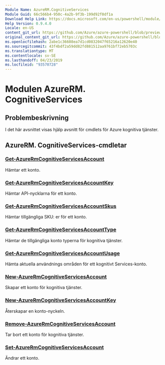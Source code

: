 ```yaml
---
Module Name: AzureRM.CognitiveServices
Module Guid: 66c566b4-950c-4a2b-9f3b-199d92f0df1a
Download Help Link: https://docs.microsoft.com/en-us/powershell/module/azurerm.cognitiveservices
Help Version: 0.9.4.0
Locale: en-US
content_git_url: https://github.com/Azure/azure-powershell/blob/preview/src/ResourceManager/CognitiveServices/Commands.Management.CognitiveServices/help/AzureRM.CognitiveServices.md
original_content_git_url: https://github.com/Azure/azure-powershell/blob/preview/src/ResourceManager/CognitiveServices/Commands.Management.CognitiveServices/help/AzureRM.CognitiveServices.md
ms.openlocfilehash: 2abe1c36608ea7d1cd0832047f65216a12620e40
ms.sourcegitcommit: 43f4bdf2a59dd82fd881512aa9761bf72eb5703c
ms.translationtype: MT
ms.contentlocale: sv-SE
ms.lasthandoff: 04/23/2019
ms.locfileid: "93570728"
---
```

# Modulen AzureRM. CognitiveServices
## Problembeskrivning
I det här avsnittet visas hjälp avsnitt för cmdlets för Azure kognitiva tjänster.

## AzureRM. CognitiveServices-cmdletar
### [Get-AzureRmCognitiveServicesAccount](Get-AzureRmCognitiveServicesAccount.md)
Hämtar ett konto.

### [Get-AzureRmCognitiveServicesAccountKey](Get-AzureRmCognitiveServicesAccountKey.md)
Hämtar API-nycklarna för ett konto.

### [Get-AzureRmCognitiveServicesAccountSkus](Get-AzureRmCognitiveServicesAccountSkus.md)
Hämtar tillgängliga SKU: er för ett konto.

### [Get-AzureRmCognitiveServicesAccountType](Get-AzureRmCognitiveServicesAccountType.md)
Hämtar de tillgängliga konto typerna för kognitiva tjänster.

### [Get-AzureRmCognitiveServicesAccountUsage](Get-AzureRmCognitiveServicesAccountUsage.md)
Hämta aktuella användnings områden för ett kognitivt Services-konto.

### [New-AzureRmCognitiveServicesAccount](New-AzureRmCognitiveServicesAccount.md)
Skapar ett konto för kognitiva tjänster.

### [New-AzureRmCognitiveServicesAccountKey](New-AzureRmCognitiveServicesAccountKey.md)
Återskapar en konto-nyckeln.

### [Remove-AzureRmCognitiveServicesAccount](Remove-AzureRmCognitiveServicesAccount.md)
Tar bort ett konto för kognitiva tjänster.

### [Set-AzureRmCognitiveServicesAccount](Set-AzureRmCognitiveServicesAccount.md)
Ändrar ett konto.

